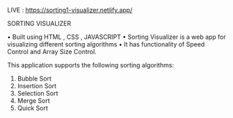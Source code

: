 LIVE :  https://sorting1-visualizer.netlify.app/


SORTING VISUALIZER

•	Built using HTML , CSS , JAVASCRIPT
•	Sorting Visualizer is a web app for visualizing different sorting algorithms
•	It has functionality of Speed Control and Array Size Control.


This application supports the following sorting algorithms:

1) Bubble Sort
2) Insertion Sort
3) Selection Sort
4) Merge Sort
5) Quick Sort
